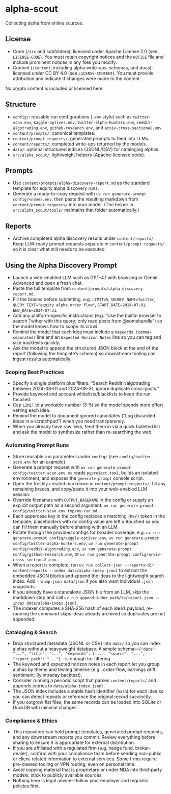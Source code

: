 # alpha-scout

Collecting alpha from online sources.

## License
- Code (`/src` and subfolders): licensed under Apache License 2.0 (see `LICENSE-CODE`). You must retain copyright notices and the `NOTICE` file and include prominent notices in any files you modify.
- Content (`/content`, including alpha write-ups, schemas, and docs): licensed under CC BY 4.0 (see `LICENSE-CONTENT`). You must provide attribution and indicate if changes were made to the content.

No crypto content is included or licensed here.

## Structure
- `config/`: reusable run configurations (`.env` style) such as `twitter-scan.env`, `kaggle-optiver.env`, `twitter-alpha-hunters.env`, `reddit-algotrading.env`, `github-research.env`, and `arxiv-cross-sectional.env`.
- `content/prompts/`: canonical templates.
- `content/prompt-requests/`: generated prompts to feed into LLMs.
- `content/reports/`: completed write-ups returned by the models.
- `data/`: optional structured indices (JSONL/CSV) for cataloging alphas.
- `src/alpha_scout/`: lightweight helpers (Apache-licensed code).

## Prompts
- Use `content/prompts/alpha-discovery-report.md` as the standard template for equity alpha discovery runs.
- Generate a ready-to-copy request with `uv run generate-prompt config/<name>.env`, then paste the resulting markdown from `content/prompt-requests/` into your model. (The helper in `src/alpha_scout/tools/` maintains that folder automatically.)

## Reports
- Archive completed alpha discovery results under `content/reports/`. Keep LLM-ready prompt requests separate in `content/prompt-requests/` so it is clear what still needs to be executed.

## Using the Alpha Discovery Prompt
- Launch a web-enabled LLM such as GPT-4.1 with browsing or Gemini Advanced and open a fresh chat.
- Paste the full template from `content/prompts/alpha-discovery-report.md`.
- Fill the braces before submitting, e.g. `LIMIT=5`, `SOURCE_NAME=Twitter`, `QUERY_TEXT="equity alpha order flow"`, `START_DATE=2024-07-01`, `END_DATE=2024-07-31`.
- Add any platform-specific instructions (e.g. “Use the builtin browser to search Twitter with this query; only read posts from @somehandle”) so the model knows how to scope its crawl.
- Remind the model that each idea must include a `Keywords (comma-separated)` line and an `Expected Horizon Notes` line so you can tag and size backtests quickly.
- Ask the model to append the structured JSON block at the end of the report (following the template’s schema) so downstream tooling can ingest results automatically.

### Scoping Best Practices
- Specify a single platform plus filters: “Search Reddit r/algotrading between 2024-08-01 and 2024-08-31; ignore duplicate cross-posts.”
- Provide keyword and account whitelists/blacklists to keep the run focused.
- Cap `LIMIT` to a workable number (3–5) so the model spends more effort vetting each idea.
- Remind the model to document ignored candidates (“Log discarded ideas in a scratchpad”) when you need transparency.
- When you already have raw links, feed them in via a quick bulleted list and ask the model to synthesize rather than re-searching the web.

### Automating Prompt Runs
- Store reusable run parameters under `config/` (see `config/twitter-scan.env` for an example).
- Generate a prompt request with `uv run generate-prompt config/twitter-scan.env`. `uv` reads `pyproject.toml`, builds an isolated environment, and exposes the `generate-prompt` console script.
- Open the freshly created markdown in `content/prompt-requests/`, fill any remaining braces, and copy/paste it into your web-enabled LLM session.
- Override filenames with `OUTPUT_BASENAME` in the config or supply an explicit output path as a second argument: `uv run generate-prompt config/twitter-scan.env tmp/my-run.md`.
- Each uppercase key in the config replaces a matching `{KEY}` token in the template; placeholders with no config value are left untouched so you can fill them manually before sharing with an LLM.
- Rotate through the provided configs for broader coverage, e.g. `uv run generate-prompt config/kaggle-optiver.env`, `uv run generate-prompt config/twitter-alpha-hunters.env`, `uv run generate-prompt config/reddit-algotrading.env`, `uv run generate-prompt config/github-research.env`, or `uv run generate-prompt config/arxiv-cross-sectional.env`.
- When a report is complete, run `uv run collect-json --reports-dir content/reports --index data/alpha-index.jsonl` to extract the embedded JSON blocks and append the ideas to the lightweight search index. Add `--dump-json data/json` if you also want individual `.json` snapshots.
- If you already have a standalone JSON file from an LLM, skip the markdown step and call `uv run append-index path/to/report.json --index data/alpha-index.jsonl`.
- The indexer computes a SHA-256 hash of each idea’s payload; re-running the command skips ideas already archived so duplicates are not appended.

### Cataloging & Search
- Drop structured metadata (JSONL or CSV) into `data/` so you can index alphas without a heavyweight database. A simple schema—`{"date": "...", "title": "...", "keywords": [...], "source": "...", "report_path": "..."}`—is enough for filtering.
- The keyword and expected horizon notes in each report let you group alphas by theme and testing timeline (e.g., order-flow, earnings drift, sentiment; 3y intraday backtest).
- Consider running a periodic script that parses `content/reports/` and appends entries to `data/alpha-index.jsonl`.
- The JSON index includes a stable hash identifier (`hash`) for each idea so you can detect repeats or reference the original record succinctly.
- If you outgrow flat files, the same records can be loaded into SQLite or DuckDB with minimal changes.

### Compliance & Ethics
- This repository can hold prompt templates, generated prompt requests, and any downstream reports you commit. Review everything before sharing to ensure it is appropriate for external distribution.
- If you are affiliated with a regulated firm (e.g. hedge fund, broker-dealer), confirm with your compliance team before sending non-public or client-related information to external services. Some firms require pre-cleared tooling or VPN routing, even on personal time.
- Avoid copying material that is proprietary or under NDA into third-party models; stick to publicly available sources.
- Nothing here is legal advice—follow your employer and regulator policies first.
